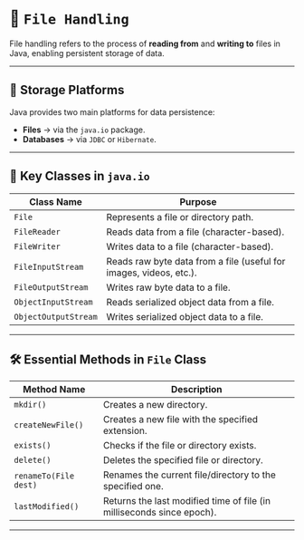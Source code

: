 # 📂 `File Handling`

File handling refers to the process of **reading from** and **writing to** files in Java, enabling persistent storage of data.

---

## 🧱 Storage Platforms

Java provides two main platforms for data persistence:

- **Files** → via the `java.io` package.
- **Databases** → via `JDBC` or `Hibernate`.

---

## 🧰 Key Classes in `java.io`

| Class Name           | Purpose                                                            |
| -------------------- | ------------------------------------------------------------------ |
| `File`               | Represents a file or directory path.                               |
| `FileReader`         | Reads data from a file (character-based).                          |
| `FileWriter`         | Writes data to a file (character-based).                           |
| `FileInputStream`    | Reads raw byte data from a file (useful for images, videos, etc.). |
| `FileOutputStream`   | Writes raw byte data to a file.                                    |
| `ObjectInputStream`  | Reads serialized object data from a file.                          |
| `ObjectOutputStream` | Writes serialized object data to a file.                           |

---

## 🛠️ Essential Methods in `File` Class

| Method Name           | Description                                                           |
| --------------------- | --------------------------------------------------------------------- |
| `mkdir()`             | Creates a new directory.                                              |
| `createNewFile()`     | Creates a new file with the specified extension.                      |
| `exists()`            | Checks if the file or directory exists.                               |
| `delete()`            | Deletes the specified file or directory.                              |
| `renameTo(File dest)` | Renames the current file/directory to the specified one.              |
| `lastModified()`      | Returns the last modified time of file (in milliseconds since epoch). |

---
